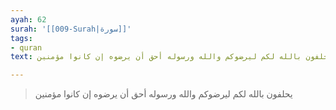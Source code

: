 ```yaml
---
ayah: 62
surah: '[[009-Surah|سورة]]'
tags:
- quran
text: يحلفون بالله لكم ليرضوكم والله ورسوله أحق أن يرضوه إن كانوا مؤمنين

---
```

> يحلفون بالله لكم ليرضوكم والله ورسوله أحق أن يرضوه إن كانوا مؤمنين
